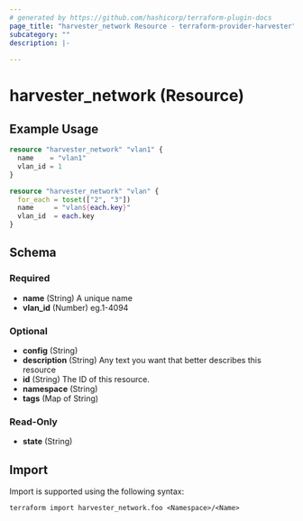 ```yaml
---
# generated by https://github.com/hashicorp/terraform-plugin-docs
page_title: "harvester_network Resource - terraform-provider-harvester"
subcategory: ""
description: |-
  
---
```


# harvester_network (Resource)



## Example Usage

```terraform
resource "harvester_network" "vlan1" {
  name    = "vlan1"
  vlan_id = 1
}

resource "harvester_network" "vlan" {
  for_each = toset(["2", "3"])
  name     = "vlan${each.key}"
  vlan_id  = each.key
}
```

<!-- schema generated by tfplugindocs -->
## Schema

### Required

- **name** (String) A unique name
- **vlan_id** (Number) eg.1-4094

### Optional

- **config** (String)
- **description** (String) Any text you want that better describes this resource
- **id** (String) The ID of this resource.
- **namespace** (String)
- **tags** (Map of String)

### Read-Only

- **state** (String)

## Import

Import is supported using the following syntax:

```shell
terraform import harvester_network.foo <Namespace>/<Name>
```
